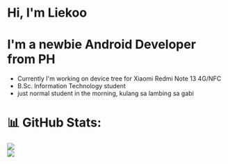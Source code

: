 # Hi, I'm Liekoo

# I'm a newbie Android Developer from PH

- Currently I'm working on device tree for Xiaomi Redmi Note 13 4G/NFC
- B.Sc. Information Technology student
- just normal student in the morning, kulang sa lambing sa gabi

# 📊 GitHub Stats:
 
<!--[![Liekoo  github stats](https://github-readme-stats.vercel.app/api?username=Liekoo&theme=dark&hide_border=false)](https://github.com/Liekoo) -->

![](https://github-readme-stats.vercel.app/api?username=Liekoo&theme=dark&hide_border=false&include_all_commits=false&count_private=false)[](https://github-readme-streak-stats.herokuapp.com/?user=Liekoo&theme=dark&hide_border=false)<br/>
![](https://github-readme-stats.vercel.app/api/top-langs/?username=Liekoo&theme=dark&hide_border=false&include_all_commits=false&count_private=false&layout=compact)

<!---
 Pagod nako pls lang
--->
